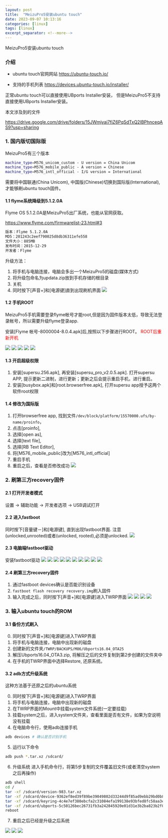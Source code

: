 ```yaml
---
layout: post
title:  "MeizuPro5安装ubuntu touch"
date: 2023-09-07 10:13:16
categories: [linux]
tags: [linux]
excerpt_separator: <!--more-->
---
```

MeizuPro5安装ubuntu touch
<!--more-->


### 介绍

* ubuntu touch官网网站
https://ubuntu-touch.io/

* 支持的手机列表
https://devices.ubuntu-touch.io/installer/


正常ubuntu touch可以直接使用UBports Installer安装，
但是MeizuPro5不支持直接使用UBports Installer安装。

本文涉及到的文件

https://drive.google.com/drive/folders/15JWmjyai7fiZ6PqSdTxQ2IBPhnceqAS9?usp=sharing


### 1. 国内版切国际版

MeizuPro5有三个版本
```bash
machine_type=M576_unicom_custom - U version = China Unicom
machine_type=M576_mobile_public - A version = Chinese
machine_type=M576_intl_official - I/G version = International
```
需要将中国联通(China Unicom), 中国版(Chinese)切换到国际版(International),才能够刷ubuntu touch固件。

#### 1.1 flyme系统降级到5.1.2.0A
Flyme OS 5.1.2.0A是MeizuPro5出厂系统，也能从官网获取。

https://www.flyme.com/firmwarelist-23.html#3

```txt
版本：Flyme 5.1.2.0A
MD5：201243c2eef790025d8db36311efe558
文件大小：885MB
发布时间：2015-12-29
开发者：Flyme
```

升级方法：
1. 将手机与电脑连接，电脑会多出一个MeizuPro5的磁盘(媒体方式)
2. 将升级包命名为updata.zip放到手机存储的根目录
3. 关机
4. 同时按下[声音+]和[电源键]直到出现刷机界面
![](/images/MeizuPro5Flash.jpeg)

#### 1.2 手机ROOT

MeizuPro5手机需要登录flyme帐号才能root,但是因为固件版本太低，导致无法登录帐号，所以需要升级flyme登录app.

安装[Flyme 帐号-8000004-8.0.4.apk]后,按照以下步骤进行ROOT。
<font color="red">ROOT后重新开机</font>

![](/images/FlymeAccount.jpeg)
![](/images/FlymeAccountLogin.jpeg)
![](/images/FlymeSecurity.jpeg)
![](/images/FlymeRoot.jpeg)
![](/images/FlymeRootConfirm.jpeg)

#### 1.3 开启超级权限

1. 安装[supersu.256.apk], 再安装[supersu_pro_v2.0.5.apk].
打开supersu APP, 提示更新二进制，进行更新；更新之后会提示重启手机，进行重启。
2. 安装[busybox.apk]和[root.browserfree.apk], 打开supersu app授予这两个软件root权限

#### 1.4 修改为国际版

1. 打开browserfree app, 找到文件`/dev/block/platform/15570000.ufs/by-name/proinfo`，
2. 点击[proinfo],
3. 选择[open as],
4. 选择[text file],
5. 选择[RB Text Editor],
6. 将[M576_mobile_public]改为[M576_intl_official]
7. 重启手机
8. 重启之后，查看是否修改成功
![](/images/2023-09-07_11-53.png)

### 2. 刷第三方recovery固件

#### 2.1 打开开发者模式

设置 -> 辅助功能 -> 开发者选项 -> USB调试打开

#### 2.2 进入fastboot

同时按下[音量键－]和[电源键], 直到出现fastboot界面.
注意(unlocked,unrooted)或者(unlocked, rooted),必须是unlocked.
![](/images/MeizuPro5Fastboot.webp)

#### 2.3 电脑端fastboot驱动

安装fastboot驱动
![](/images/MeizuPro5Fastboot1.jpg)
![](/images/MeizuPro5Fastboot2.jpg)
![](/images/MeizuPro5Fastboot3.jpg)
![](/images/MeizuPro5Fastboot4.jpg)
![](/images/MeizuPro5Fastboot5.jpg)
![](/images/MeizuPro5Fastboot6.jpg)
![](/images/MeizuPro5Fastboot7.jpg)
![](/images/MeizuPro5Fastboot8.jpg)
![](/images/MeizuPro5Fastboot9.jpg)
![](/images/MeizuPro5Fastboot10.jpg)

#### 2.4 刷第三方recovery固件

1. 通过fastboot devices确认是否能识别设备
2. `fastboot flash recovery recovery.img`刷入固件
3. 输入完成之后，同时按下[声音+]和[电源键]进入TWRP界面
![](/images/MeizuPro5Fastboot11.jpg)
![](/images/MeizuPro5Fastboot12.jpg)
![](/images/MeizuPro5Fastboot13.jpg)
![](/images/TWRP_3.0.0-0.png)

### 3. 输入ubuntu touch的ROM

#### 3.1 备份方式刷入

0. 同时按下[声音+]和[电源键]进入TWRP界面
1. 将手机与电脑连接，电脑中出现新的磁盘
2. 创建新的文件夹`/TWRP/BACKUPS/M86/Ubports16.04_OTA25`
3. 解压Ubports16.04_OTA3.zip, 将解压之后的文件复制到第2步创建的文件夹中
4. 在手机的TWRP界面中选择Restore, 还原系统。

#### 3.2 adb方式升级系统

这种方法基于还原之后的ubuntu系统

0. 同时按下[声音+]和[电源键]进入TWRP界面
1. 将手机与电脑连接，电脑中出现新的磁盘
2. 在TWRP界面的Mount中挂载system文件系统(一定要挂载)
3. 挂载system之后，进入system文件夹，查看里面是否有文件，如果为空说明没有挂载
4. 在电脑命令行，使用adb连接手机
```bash
adb devices # 确认是否识别手机
```
5. 运行以下命令
```bash
adb push *.tar.xz /sdcard/
```
6. 升级系统
进入手机命令行，将第5步复制的文件覆盖旧文件(或者清空system之后再操作)
```bash
adb shell
cd /
tar -xf /sdcard/version-983.tar.xz
tar -xf /sdcard/device-9362ef8ed39f89be39049802d33244d9f85ad9ebb29bd0b86411f544b0863fe7.tar.xz
tar -xf /sdcard/keyring-4c4e7ef380ebcfa2c31084efa199138e93bfed8fc58aa3eb06bdf75a78af9b57.tar.xz
tar -xf /sdcard/ubports-5c50126bec26731fb3a242845920e01d31e3b2ba823b2f06887c76a70c3ca92e.tar
reboot
```
7. 重启之后已经是升级之后系统

![](/images/screenshot20230907_102024625.png)
![](/images/screenshot20230907_102104799.png)
![](/images/screenshot20230907_102111433.png)